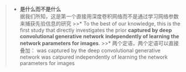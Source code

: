 >* **是什么而不是什么**  
据我们所知，这是第一个直接用深度卷积网络而不是通过学习网络参数来捕获先验信息的研究
    >>* To the best of our knowledge, this is the first study that
directly investigates the prior **captured by deep convolutional generative network** **independently of learning the network parameters for images**.
    >>* 两个定语，两个定语可以直接叠加：
        was captured by the deep convolutional generative network
        was catpured independently of learning the network parameters for images
